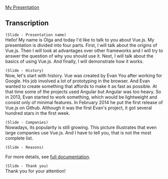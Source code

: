 [My Presentation](https://presentation-vue.netlify.com)

<h2>Transcription</h2>

`(Slide - Presentation name)`<br>
Hello!
My name is Olga and today I'd like to talk to you about Vue.js. My presentation is divided into four parts. First, I will talk about the origins of Vue.js. Then I will look at advantages over other frameworks and I will try to answer the question of why you should use it. Next, I will talk about the basics of using Vue.js. And finally, I will demonstrate how it works.

`(Slide - History)`<br>
Now, let's start with history. Vue was created by Evan You after working for Google. His job involved a lot of prototyping in the browser. And Evan wanted to create something that affords to make it as fast as possible. At that time some of the projects used Angular but Angular was too heavy. So in 2013, Evan started to work something, which would be lightweight and consist only of minimal features. In February 2014 he put the first release of Vue.js on Github. Although it was the first Evan's project, it got several hundred stars in the first week.

`(Slide - Companies)`<br>
Nowadays, its popularity is still growing. This picture illustrates that even large companies use Vue.js. And I have to tell you, that is not the most complete list.

`(Slide - Reasons)`<br>

For more details, see [full documentation](https://vuejs.org/).

`(Slide - Thank you)`<br>
Thank you for your attention!
